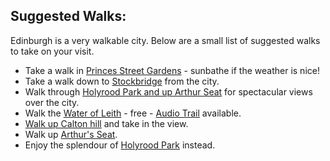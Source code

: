 ## **Suggested Walks:** 

Edinburgh is a very walkable city. Below are a small list of suggested walks to take on your visit. 

- Take a walk in [Princes Street Gardens](http://bit.ly/3GH91bK) - sunbathe if the weather is nice!
- Take a walk down to [Stockbridge](http://bit.ly/3XqQAyG) from the city.
- Walk through [Holyrood Park and up Arthur Seat](http://bit.ly/3XqN0Vg) for spectacular views over the city.
- Walk the [Water of Leith](http://bit.ly/3X7QWL1) - free - [Audio Trail](https://bit.ly/3vYslwa) available.
- [Walk up Calton hill](https://bit.ly/3HdcHUd) and take in the view.
- Walk up [Arthur's Seat](https://bit.ly/3XqN0Vg).
- Enjoy the splendour of [Holyrood Park](http://bit.ly/3INJpww) instead.